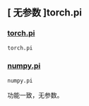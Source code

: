 ## [ 无参数 ]torch.pi

### [torch.pi](https://github.com/pytorch/pytorch)

```python
torch.pi
```

### [numpy.pi](https://github.com/numpy/numpy)

```python
numpy.pi
```

功能一致，无参数。